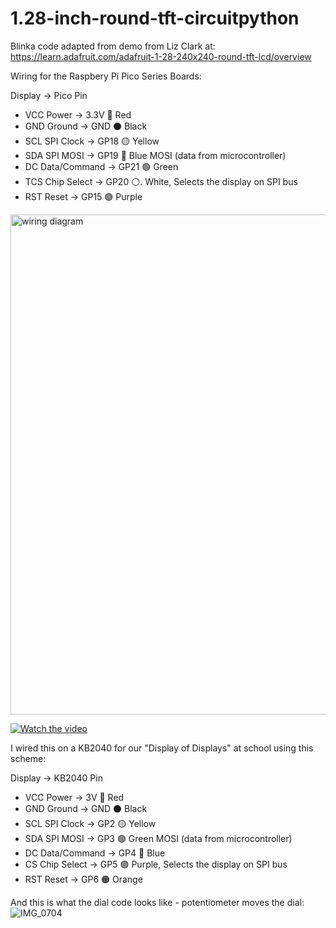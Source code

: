 # 1.28-inch-round-tft-circuitpython

Blinka code adapted from demo from Liz Clark at:
https://learn.adafruit.com/adafruit-1-28-240x240-round-tft-lcd/overview

Wiring for the Raspbery Pi Pico Series Boards:

Display 	->	Pico Pin
- VCC	Power ->	3.3V	🔴 Red
- GND	Ground ->	GND	⚫ Black
- SCL	SPI Clock ->	GP18	🟡 Yellow
- SDA	SPI MOSI ->	GP19	🔵 Blue	MOSI (data from microcontroller)
- DC	Data/Command ->	GP21	🟢 Green
- TCS	Chip Select ->	GP20	⚪.  White,	Selects the display on SPI bus
- RST	Reset	-> GP15	🟣 Purple

<img width="800" alt="wiring diagram" src="https://github.com/user-attachments/assets/4485f470-5ce0-41c5-9468-647d5afeb9ed" />

[![Watch the video](https://img.youtube.com/vi/zZ6A1ND1vQ0/maxresdefault.jpg)](https://youtu.be/zZ6A1ND1vQ0)

I wired this on a KB2040 for our "Display of Displays" at school using this scheme:

Display 	->	KB2040 Pin
- VCC	Power ->	3V	🔴 Red
- GND	Ground ->	GND	⚫ Black
- SCL	SPI Clock ->	GP2	🟡 Yellow
- SDA	SPI MOSI ->	GP3	🟢 Green	MOSI (data from microcontroller)
- DC	Data/Command ->	GP4	🔵 Blue
- CS	Chip Select ->	GP5	🟣 Purple,	Selects the display on SPI bus
- RST	Reset	-> GP6	🟠 Orange

And this is what the dial code looks like - potentiometer moves the dial:
![IMG_0704](https://github.com/user-attachments/assets/c0a04bd5-5d40-4120-8552-c2d3bed3cf78)



